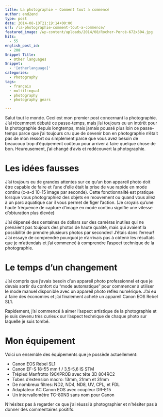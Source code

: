 ```yaml
---
title: La photographie – Comment tout a commencé
author: end2end
type: post
date: 2014-08-10T21:19:14+00:00
url: /la-photographie-comment-tout-a-commence/
featured_image: /wp-content/uploads/2014/08/Rocher-Percé-672x504.jpg
hits:
  - 55
english_post_id:
  - 208
Snippet Title:
  - Other languages
Snippet:
  - '[otherlanguage]'
categories:
  - Photography
tags:
  - français
  - multilingual
  - photography
  - photography gears

---
```

Salut tout le monde. Ceci est mon premier post concernant la photographie. J&#8217;ai récemment débuté ce passe-temps, mais j&#8217;ai toujours eu un intérêt pour la photographie depuis longtemps, mais jamais poussé plus loin ce passe-temps parce que j&#8217;ai toujours cru que de devenir bon en photographie n&#8217;était pas de mon ressort ou simplement parce que vous avez besoin de beaucoup trop d&#8217;équipement coûteux pour arriver à faire quelque chose de bon. Heureusement, j&#8217;ai changé d&#8217;avis et redécouvert la photographie.  
<!--more Lire la suite →-->

# <span id="Les_idees_fausses">Les idées fausses</span>

J&#8217;ai toujours eu de grandes attentes sur ce qu&#8217;un bon appareil photo doit être capable de faire et l&#8217;une d&#8217;elle était la prise de vue rapide en mode continu (c-a-d 10-15 image par seconde). Cette fonctionnalité est pratique lorsque vous photographiez des objets en mouvement ou quand vous allez à un parc aquatique car il vous permet de figer l&#8217;action. (Je croyais qu&#8217;une haute fréquence de capture d&#8217;image en mode continu signifie une vitesse d&#8217;obturation plus élevée)

J&#8217;ai dépensé des centaines de dollars sur des caméras inutiles qui ne prenaient pas toujours des photos de haute qualité, mais qui avaient la possibilité de prendre plusieurs photos par secondes! J&#8217;étais dans l&#8217;erreur! J&#8217;ai essayé de comprendre pourquoi je n&#8217;arrivais pas à obtenir les résultats que je m&#8217;attendais et j&#8217;ai commencé à comprendre l&#8217;aspect technique de la photographie.

# <span id="Le_temps_d8217un_changement">Le temps d&#8217;un changement</span>

J&#8217;ai compris que j&#8217;avais besoin d&#8217;un appareil photo professionnel et que je devais sortir du confort du &#8220;mode automatique&#8221; pour commencer à utiliser le mode manuel disponible avec un appareil photo reflex numérique. J&#8217;ai eu à faire des économies et j&#8217;ai finalement acheté un appareil Canon EOS Rebel SL1.

Rapidement, j&#8217;ai commencé à aimer l&#8217;aspect artistique de la photographie et je suis devenu très curieux sur l&#8217;aspect technique de chaque photo sur laquelle je suis tombé.

# <span id="Mon_equipement">Mon équipement</span>

Voici un ensemble des équipements que je possède actuellement:

  * Canon EOS Rebel SL1
  * Canon EF-S 18-55 mm f / 3,5-5,6 IS STM
  * Trépied Manfrotto 190XPROB avec tête 3D 804RC2
  * Tubes d&#8217;extension macro: 13mm, 21mm et 31mm
  * De nombreux filtres: ND2, ND4, ND8, UV, CPL, et FDL
  * Adaptateur AC Canon EOS avec coupleur DR-E15
  * Un intervallomètre TC-80N3 sans nom pour Canon

N&#8217;hésitez pas à regarder ce que j&#8217;ai réussi à photographier et n&#8217;hésiter pas à donner des commentaires positifs.